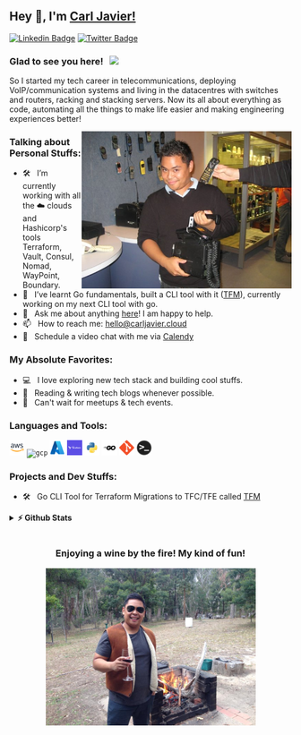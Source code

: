 ## Hey 👋, I'm [Carl Javier!](https://github.com/carljavier/)

[![Linkedin Badge](https://img.shields.io/badge/-LinkedIn-0e76a8?style=flat-square&logo=Linkedin&logoColor=white)](https://linkedin.com/in/carljavier)
[![Twitter Badge](https://img.shields.io/badge/-Twitter-00acee?style=flat-square&logo=Twitter&logoColor=white)](https://twitter.com/carljaviercloud)

### Glad to see you here! &nbsp; ![](https://visitor-badge.glitch.me/badge?page_id=carljavier.carljavier&style=flat-square&color=0088cc)

So I started my tech career in telecommunications, deploying VoIP/communication systems and living in the datacentres with switches and routers, racking and stacking servers. 
Now its all about everything as code, automating all the things to make life easier and making engineering experiences better!  


<img align="right" height="281" width="375" alt="" src="https://raw.githubusercontent.com/carljavier/carljavier/master/images/carl_large_mobile.jpeg" />



### Talking about Personal Stuffs:

- 🛠 &nbsp; I’m currently working with all the ☁️ clouds and Hashicorp's tools <br /> Terraform, Vault, Consul, Nomad, WayPoint, Boundary.
- 🚀 &nbsp; I’ve learnt Go fundamentals, built a CLI tool with it ([TFM](https://hashicorp-services.github.io/tfm/)), currently working on my next CLI tool with go. 
- 💬 &nbsp; Ask me about anything [here](https://github.com/carljavier/carljavier/issues/2)! I am happy to help.
- 📫 &nbsp; How to reach me: hello@carljavier.cloud
- 📆 &nbsp; Schedule a video chat with me via [Calendy](https://calendly.com/carljavier)

### My Absolute Favorites:

- 💻 &nbsp; I love exploring new tech stack and building cool stuffs.
- 📰 &nbsp; Reading & writing tech blogs whenever possible.
- 🍕 &nbsp; Can't wait for meetups & tech events. 

### Languages and Tools:

<code><img height="27" src="https://raw.githubusercontent.com/github/explore/80688e429a7d4ef2fca1e82350fe8e3517d3494d/topics/aws/aws.png" alt="aws"></code>
<code><img height="27" src="https://avatars.githubusercontent.com/u/2810941?s=200&v=4" alt="gcp"></code>
<code><img height="27" src="https://raw.githubusercontent.com/github/explore/80688e429a7d4ef2fca1e82350fe8e3517d3494d/topics/azure/azure.png" alt="azure"></code>
<code><img height="27" src="https://raw.githubusercontent.com/github/explore/80688e429a7d4ef2fca1e82350fe8e3517d3494d/topics/terraform/terraform.png" alt="teraform"></code>
<code><img height="27" src="https://raw.githubusercontent.com/github/explore/80688e429a7d4ef2fca1e82350fe8e3517d3494d/topics/python/python.png" alt="python"></code>
<code><img height="27" src="https://raw.githubusercontent.com/github/explore/80688e429a7d4ef2fca1e82350fe8e3517d3494d/topics/go/go.png" alt="go"></code>
<code><img height="27" src="https://raw.githubusercontent.com/devicons/devicon/master/icons/git/git-original.svg" alt="git"></code>
<code><img height="27" src="https://raw.githubusercontent.com/github/explore/80688e429a7d4ef2fca1e82350fe8e3517d3494d/topics/terminal/terminal.png" alt="terminal"></code>



### Projects and Dev Stuffs:

- 🛠 &nbsp; Go CLI Tool for Terraform Migrations to TFC/TFE called [TFM](https://hashicorp-services.github.io/tfm/)

<details>	
  <summary><b>⚡ Github Stats</b></summary>

  <br />
  <img height="180em" src="https://github-readme-stats.vercel.app/api?username=carljavier&show_icons=true&hide_border=true&&count_private=true&include_all_commits=true" />
  <img height="180em" src="https://github-readme-stats.vercel.app/api/top-langs/?username=carljavier&exclude_repo=KNN-Image-Classification&show_icons=true&hide_border=true&layout=compact&langs_count=8"/>
</details>


#

<div align="center">

### Enjoying a wine by the fire! My kind of fun!
<img height="281" width="375" alt="" src="https://raw.githubusercontent.com/carljavier/carljavier/master/images/carl_wine_fire.jpeg" />
</div>


